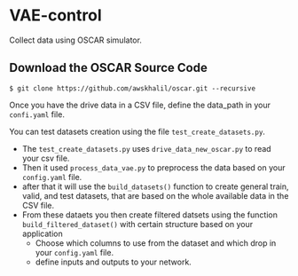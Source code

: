 # VAE-control

Collect data using OSCAR simulator.

## Download the OSCAR Source Code

```
$ git clone https://github.com/awskhalil/oscar.git --recursive
```

Once you have the drive data in a CSV file, define the data_path in your `confi.yaml` file.

You can test datasets creation using the file `test_create_datasets.py`.

- The `test_create_datasets.py` uses `drive_data_new_oscar.py` to read your csv file. 
- Then it used `process_data_vae.py` to preprocess the data based on your `config.yaml` file.
- after that it will use the `build_datasets()` function to create general train, valid, and test datasets, that are based on the whole available data in the CSV file.
- From these dataets you then create filtered datsets using the function `build_filtered_dataset()` with certain structure based on your application
  - Choose which columns to use from the dataset and which drop in your `config.yaml` file.
  - define inputs and outputs to your network.


